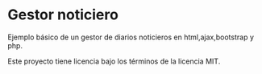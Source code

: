 # Gestor noticiero
Ejemplo básico de un gestor de diarios noticieros en html,ajax,bootstrap y php.

Este proyecto tiene licencia bajo los términos de la licencia MIT.
